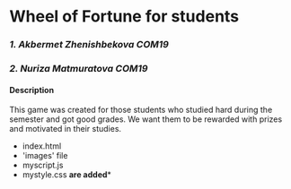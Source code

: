 # Wheel of Fortune for students

### *1. Akbermet Zhenishbekova COM19*
### *2. Nuriza Matmuratova COM19*

#### Description
This game was created for those students who studied hard during the semester and got good grades.
We want them to be rewarded with prizes and motivated in their studies.


- index.html
- 'images' file
- myscript.js
- mystyle.css
**are added***
